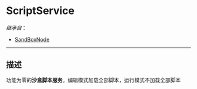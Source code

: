 # ScriptService

*继承自*：
* [SandBoxNode](/Api/Classes/Base/SandboxNode.md)

-----------------------------------------------------------------------------------------
## 描述

  功能为零的**沙盒脚本服务**。编辑模式加载全部脚本，运行模式不加载全部脚本




